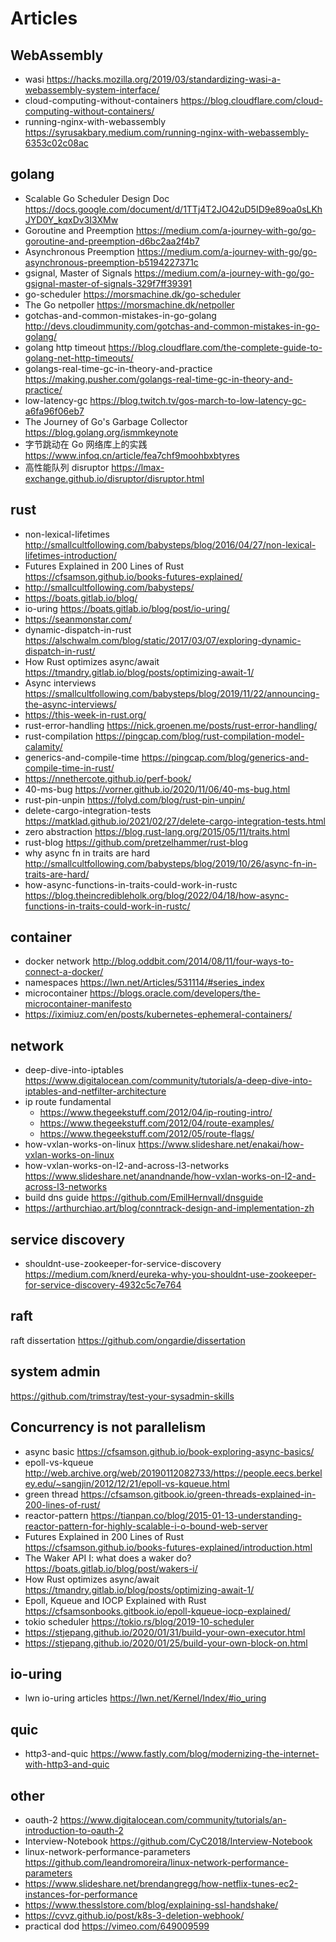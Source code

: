 # Articles

## WebAssembly
- wasi https://hacks.mozilla.org/2019/03/standardizing-wasi-a-webassembly-system-interface/
- cloud-computing-without-containers https://blog.cloudflare.com/cloud-computing-without-containers/
- running-nginx-with-webassembly https://syrusakbary.medium.com/running-nginx-with-webassembly-6353c02c08ac

## golang
- Scalable Go Scheduler Design Doc https://docs.google.com/document/d/1TTj4T2JO42uD5ID9e89oa0sLKhJYD0Y_kqxDv3I3XMw
- Goroutine and Preemption https://medium.com/a-journey-with-go/go-goroutine-and-preemption-d6bc2aa2f4b7
- Asynchronous Preemption https://medium.com/a-journey-with-go/go-asynchronous-preemption-b5194227371c
- gsignal, Master of Signals https://medium.com/a-journey-with-go/go-gsignal-master-of-signals-329f7ff39391
- go-scheduler https://morsmachine.dk/go-scheduler
- The Go netpoller https://morsmachine.dk/netpoller
- gotchas-and-common-mistakes-in-go-golang http://devs.cloudimmunity.com/gotchas-and-common-mistakes-in-go-golang/
- golang http timeout https://blog.cloudflare.com/the-complete-guide-to-golang-net-http-timeouts/
- golangs-real-time-gc-in-theory-and-practice https://making.pusher.com/golangs-real-time-gc-in-theory-and-practice/
- low-latency-gc https://blog.twitch.tv/gos-march-to-low-latency-gc-a6fa96f06eb7
- The Journey of Go's Garbage Collector https://blog.golang.org/ismmkeynote
- 字节跳动在 Go 网络库上的实践 https://www.infoq.cn/article/fea7chf9moohbxbtyres
- 高性能队列 disruptor https://lmax-exchange.github.io/disruptor/disruptor.html

## rust
- non-lexical-lifetimes http://smallcultfollowing.com/babysteps/blog/2016/04/27/non-lexical-lifetimes-introduction/
- Futures Explained in 200 Lines of Rust https://cfsamson.github.io/books-futures-explained/
- http://smallcultfollowing.com/babysteps/
- https://boats.gitlab.io/blog/ 
- io-uring https://boats.gitlab.io/blog/post/io-uring/
- https://seanmonstar.com/
- dynamic-dispatch-in-rust https://alschwalm.com/blog/static/2017/03/07/exploring-dynamic-dispatch-in-rust/
- How Rust optimizes async/await https://tmandry.gitlab.io/blog/posts/optimizing-await-1/
- Async interviews https://smallcultfollowing.com/babysteps/blog/2019/11/22/announcing-the-async-interviews/
- https://this-week-in-rust.org/
- rust-error-handling https://nick.groenen.me/posts/rust-error-handling/
- rust-compilation https://pingcap.com/blog/rust-compilation-model-calamity/
- generics-and-compile-time https://pingcap.com/blog/generics-and-compile-time-in-rust/
- https://nnethercote.github.io/perf-book/
- 40-ms-bug https://vorner.github.io/2020/11/06/40-ms-bug.html
- rust-pin-unpin https://folyd.com/blog/rust-pin-unpin/
- delete-cargo-integration-tests https://matklad.github.io/2021/02/27/delete-cargo-integration-tests.html
- zero abstraction https://blog.rust-lang.org/2015/05/11/traits.html
- rust-blog https://github.com/pretzelhammer/rust-blog
- why async fn in traits are hard http://smallcultfollowing.com/babysteps/blog/2019/10/26/async-fn-in-traits-are-hard/
- how-async-functions-in-traits-could-work-in-rustc https://blog.theincredibleholk.org/blog/2022/04/18/how-async-functions-in-traits-could-work-in-rustc/

## container
- docker network http://blog.oddbit.com/2014/08/11/four-ways-to-connect-a-docker/
- namespaces https://lwn.net/Articles/531114/#series_index
- microcontainer https://blogs.oracle.com/developers/the-microcontainer-manifesto
- https://iximiuz.com/en/posts/kubernetes-ephemeral-containers/

## network 
- deep-dive-into-iptables https://www.digitalocean.com/community/tutorials/a-deep-dive-into-iptables-and-netfilter-architecture
- ip route fundamental 
  - https://www.thegeekstuff.com/2012/04/ip-routing-intro/
  - https://www.thegeekstuff.com/2012/04/route-examples/
  - https://www.thegeekstuff.com/2012/05/route-flags/
- how-vxlan-works-on-linux https://www.slideshare.net/enakai/how-vxlan-works-on-linux
- how-vxlan-works-on-l2-and-across-l3-networks https://www.slideshare.net/anandnande/how-vxlan-works-on-l2-and-across-l3-networks
- build dns guide https://github.com/EmilHernvall/dnsguide
- https://arthurchiao.art/blog/conntrack-design-and-implementation-zh

## service discovery
- shouldnt-use-zookeeper-for-service-discovery https://medium.com/knerd/eureka-why-you-shouldnt-use-zookeeper-for-service-discovery-4932c5c7e764

## raft
raft dissertation https://github.com/ongardie/dissertation

## system admin
https://github.com/trimstray/test-your-sysadmin-skills

## Concurrency is not parallelism
- async basic https://cfsamson.github.io/book-exploring-async-basics/
- epoll-vs-kqueue http://web.archive.org/web/20190112082733/https://people.eecs.berkeley.edu/~sangjin/2012/12/21/epoll-vs-kqueue.html
- green thread https://cfsamson.gitbook.io/green-threads-explained-in-200-lines-of-rust/
- reactor-pattern https://tianpan.co/blog/2015-01-13-understanding-reactor-pattern-for-highly-scalable-i-o-bound-web-server
- Futures Explained in 200 Lines of Rust https://cfsamson.github.io/books-futures-explained/introduction.html
- The Waker API I: what does a waker do? https://boats.gitlab.io/blog/post/wakers-i/
- How Rust optimizes async/await https://tmandry.gitlab.io/blog/posts/optimizing-await-1/
- Epoll, Kqueue and IOCP Explained with Rust https://cfsamsonbooks.gitbook.io/epoll-kqueue-iocp-explained/
- tokio scheduler https://tokio.rs/blog/2019-10-scheduler
- https://stjepang.github.io/2020/01/31/build-your-own-executor.html
- https://stjepang.github.io/2020/01/25/build-your-own-block-on.html

## io-uring
- lwn io-uring articles https://lwn.net/Kernel/Index/#io_uring

## quic 
- http3-and-quic https://www.fastly.com/blog/modernizing-the-internet-with-http3-and-quic

## other 
- oauth-2 https://www.digitalocean.com/community/tutorials/an-introduction-to-oauth-2
- Interview-Notebook https://github.com/CyC2018/Interview-Notebook
- linux-network-performance-parameters https://github.com/leandromoreira/linux-network-performance-parameters
- https://www.slideshare.net/brendangregg/how-netflix-tunes-ec2-instances-for-performance
- https://www.thesslstore.com/blog/explaining-ssl-handshake/
- https://cvvz.github.io/post/k8s-3-deletion-webhook/ 
- practical dod https://vimeo.com/649009599
